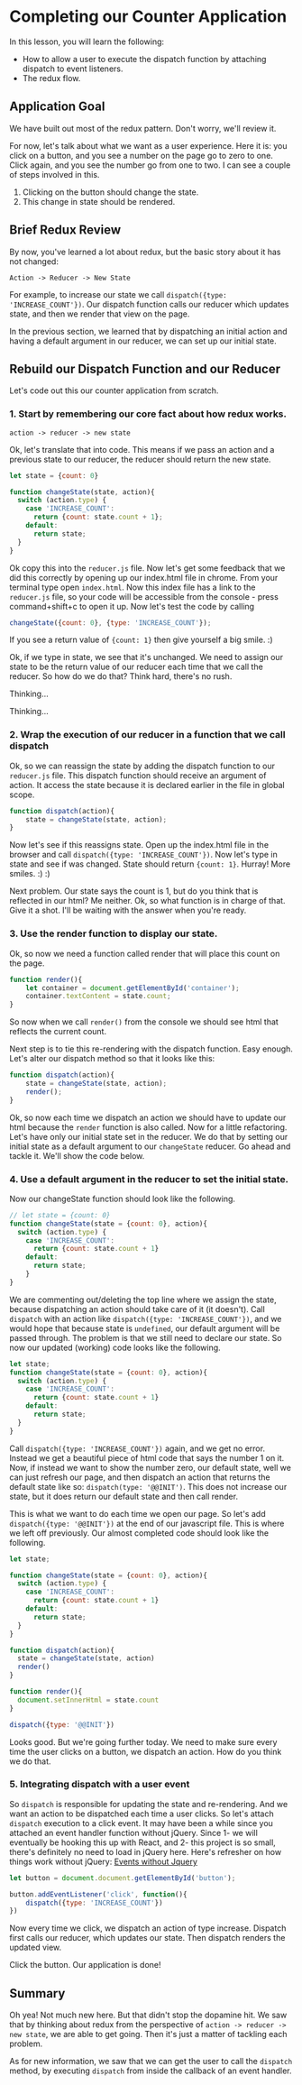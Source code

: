 Completing our Counter Application
==============

In this lesson, you will learn the following:

* How to allow a user to execute the dispatch function by attaching dispatch to event listeners.
* The redux flow.

## Application Goal

We have built out most of the redux pattern.  Don't worry, we'll review it.

For now, let's talk about what we want as a user experience.  Here it is: you click on a button, and you see a number on the page go to zero to one.  Click again, and you see the number go from one to two.  I can see a couple of steps involved in this.

1. Clicking on the button should change the state.  
2. This change in state should be rendered.

## Brief Redux Review

By now, you've learned a lot about redux, but the basic story about it has not changed:

`Action -> Reducer -> New State`

For example, to increase our state we call `dispatch({type: 'INCREASE_COUNT'})`. Our dispatch function calls our reducer which updates state, and then we render that view on the page.

In the previous section, we learned that by dispatching an initial action and having a default argument in our reducer, we can set up our initial state.

## Rebuild our Dispatch Function and our Reducer
Let's code out this our counter application from scratch.  


### 1. Start by remembering our core fact about how redux works.

`action -> reducer -> new state`

Ok, let's translate that into code.  This means if we pass an action and a previous state to our reducer, the reducer should return the new state.

```javascript
let state = {count: 0}

function changeState(state, action){
  switch (action.type) {
    case 'INCREASE_COUNT':
      return {count: state.count + 1};
    default:
      return state;
  }
}
```

Ok copy this into the `reducer.js` file.  Now let's get some feedback that we did this correctly by opening up our index.html file in chrome.  From your terminal type open `index.html`.  Now this index file has a link to the `reducer.js` file, so your code will be accessible from the console - press command+shift+c to open it up.  Now let's test the code by calling

```javascript
changeState({count: 0}, {type: 'INCREASE_COUNT'});
```

If you see a return value of `{count: 1}` then give yourself a big smile. :)

Ok, if we type in state, we see that it's unchanged.  We need to assign our state to be the return value of our reducer each time that we call the reducer.  So how do we do that?  Think hard, there's no rush.

Thinking...

Thinking...

### 2. Wrap the execution of our reducer in a function that we call dispatch

Ok, so we can reassign the state by adding the dispatch function to our `reducer.js` file.  This dispatch function should receive an argument of action.  It access the state because it is declared earlier in the file in global scope.  

```javascript
function dispatch(action){
	state = changeState(state, action);
}
```

 Now let's see if this reassigns state.  Open up the index.html file in the browser and call `dispatch({type: 'INCREASE_COUNT'})`.  Now let's type in state and see if was changed.  State should return `{count: 1}`.  Hurray! More smiles. :) :)

 Next problem.  Our state says the count is 1, but do you think that is reflected in our html?  Me neither.  Ok, so what function is in charge of that.  Give it a shot.  I'll be waiting with the answer when you're ready.

### 3. Use the render function to display our state.

Ok, so now we need a function called render that will place this count on the page.

```javascript
function render(){
	let container = document.getElementById('container');
	container.textContent = state.count;
}
```
So now when we call `render()` from the console we should see html that reflects the current count.

Next step is to tie this re-rendering with the dispatch function. Easy enough.  Let's alter our dispatch method so that it looks like this:

```javascript
function dispatch(action){
	state = changeState(state, action);
	render();
}
```
Ok, so now each time we dispatch an action we should have to update our html because the `render` function is also called.  Now for a little refactoring.  Let's have only our initial state set in the reducer.  We do that by setting our initial state as a default argument to our `changeState` reducer.  Go ahead and tackle it.  We'll show the code below.

### 4. Use a default argument in the reducer to set the initial state.

Now our changeState function should look like the following.

```javascript
// let state = {count: 0}
function changeState(state = {count: 0}, action){
  switch (action.type) {
    case 'INCREASE_COUNT':
      return {count: state.count + 1}
    default:
      return state;
	}
}
```

We are commenting out/deleting the top line where we assign the state, because dispatching an action should take care of it (it doesn't).  Call `dispatch` with an action like `dispatch({type: 'INCREASE_COUNT'})`, and we would hope that because state is `undefined`, our default argument will be passed through.  The problem is that we still need to declare our state.  So now our updated (working) code looks like the following.

```javascript
let state;
function changeState(state = {count: 0}, action){
  switch (action.type) {
    case 'INCREASE_COUNT':
      return {count: state.count + 1}
    default:
      return state;
  }
}
```

Call `dispatch({type: 'INCREASE_COUNT'})` again, and we get no error.  Instead we get a beautiful piece of html code that says the number 1 on it.  Now, if instead we want to show the number zero, our default state, well we can just refresh our page, and then dispatch an action that returns the default state like so: `dispatch(type: '@@INIT')`.  This does not increase our state, but it does return our default state and then call render.

This is what we want to do each time we open our page.  So let's add `dispatch({type: '@@INIT'})` at the end of our javascript file.  This is where we left off previously.  Our almost completed code should look like the following.

```javascript
let state;

function changeState(state = {count: 0}, action){
  switch (action.type) {
    case 'INCREASE_COUNT':
      return {count: state.count + 1}
    default:
      return state;
  }
}

function dispatch(action){
  state = changeState(state, action)
  render()
}

function render(){
  document.setInnerHtml = state.count
}

dispatch({type: '@@INIT'})
```

Looks good.  But we're going further today.  We need to make sure every time the user clicks on a button, we dispatch an action.  How do you think we do that.

### 5. Integrating dispatch with a user event

So `dispatch` is responsible for updating the state and re-rendering.  And we want an action to be dispatched each time a user clicks.  So let's attach `dispatch` execution to a click event.  It may have been a while since you attached an event handler function without jQuery.  Since 1- we will eventually be hooking this up with React, and 2- this project is so small, there's definitely no need to load in jQuery here.  Here's refresher on how things work without jQuery: [Events without Jquery](http://blog.garstasio.com/you-dont-need-jquery/events/)

```javascript
let button = document.document.getElementById('button');

button.addEventListener('click', function(){
	dispatch({type: 'INCREASE_COUNT'})
})
```

Now every time we click, we dispatch an action of type increase.  Dispatch first calls our reducer, which updates our state.  Then dispatch renders the updated view.  

Click the button.  Our application is done!

## Summary

Oh yea!  Not much new here.  But that didn't stop the dopamine hit. We saw that by thinking about redux from the perspective of `action -> reducer -> new state`, we are able to get going.  Then it's just a matter of tackling each problem.

As for new information, we saw that we can get the user to call the `dispatch` method, by executing `dispatch` from inside the callback of an event handler.
